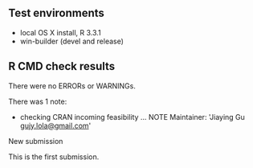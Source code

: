 ## Test environments
* local OS X install, R 3.3.1
* win-builder (devel and release)

## R CMD check results
There were no ERRORs or WARNINGs. 

There was 1 note:

* checking CRAN incoming feasibility ... NOTE
Maintainer: 'Jiaying Gu <gujy.lola@gmail.com>'

New submission
  
This is the first submission.
